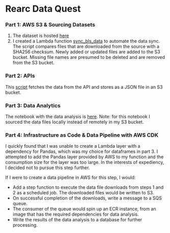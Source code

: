 # Rearc Data Quest

### Part 1: AWS S3 & Sourcing Datasets

1. The dataset is hosted [here](https://edgeofjupiter.s3.amazonaws.com/rearc-data/bls/index.html)
2. I created a Lambda function [sync_bls_data](snyc_bls_data/lambda_function.py) to automate the data sync. The script compares files that are downloaded from the source with a SHA256 checksum. Newly added or updated files are added to the S3 bucket. Missing file names are presumed to be deleted and are removed from the S3 bucket.

### Part 2: APIs

This [script](fetch_population_data/lambda_function.py) fetches the data from the API and stores as a JSON file in an S3 bucket.

### Part 3: Data Analytics

The notebook with the data analysis is [here](data_analytics.ipynb). Note: for this notebook I sourced the data files locally instead of remotely in my S3 bucket.

### Part 4: Infrastructure as Code & Data Pipeline with AWS CDK

I quickly found that I was unable to create a Lambda layer with a dependency for Pandas, which was my choice for dataframes in part 3. I attempted to add the Pandas layer provided by AWS to my function and the consumption size for the layer was too large. In the interests of expediency, I decided not to pursue this step further.

If I were to create a data pipeline in AWS for this step, I would:

- Add a step function to execute the data file downloads from steps 1 and 2 as a scheduled job. The downloaded files would be written to S3.
- On successful completion of the downloads, write a message to a SQS queue.
- The consumer of the queue would spin up an ECR instance, from an image that has the required dependencies for data analysis.
- Write the results of the data analysis to a database for further processing.
